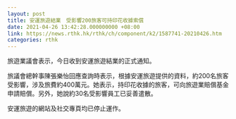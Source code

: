 ```yaml
---
layout: post
title: 安運旅遊結業　受影響200旅客可持印花收據索償　
date: 2021-04-26 13:42:28.000000000 +08:00
link: https://news.rthk.hk/rthk/ch/component/k2/1587741-20210426.htm
categories: rthk
---
```


旅遊業議會表示，今日收到安運旅遊結業的正式通知。

旅議會總幹事陳張樂怡回應查詢時表示，根據安運旅遊提供的資料，約200名旅客受影響，涉及旅費約400萬元。她表示，持印花收據的旅客，可向旅遊業賠償基金申請賠償。另外，她說約30名受影響員工已妥善遣散。

安運旅遊的網站及社交專頁均已停止運作。
